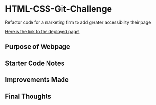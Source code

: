 # HTML-CSS-Git-Challenge
Refactor code for a marketing firm to add greater accessibility their page

[Here is the link to the deployed page!](https://eclevela-1234.github.io/HTML-CSS-Git-Challenge/)

## Purpose of Webpage

## Starter Code Notes

## Improvements Made

## Final Thoughts
